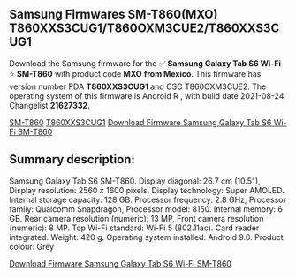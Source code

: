 <h2>Samsung Firmwares SM-T860(MXO) T860XXS3CUG1/T860OXM3CUE2/T860XXS3CUG1</h2>
Download the Samsung firmware for the ✅ <strong>Samsung Galaxy Tab S6 Wi-Fi </strong> ⭐ <strong>SM-T860</strong> with product code <strong>MXO</strong> <strong> from Mexico</strong>. This firmware has version number PDA <strong>T860XXS3CUG1</strong> and CSC T860OXM3CUE2. The operating system of this firmware is Android R , with build date 2021-08-24. Changelist <strong>21627332</strong>.


[SM-T860](https://samfirm.shop/samsung/model/SM-T860)
[T860XXS3CUG1](https://samfirm.shop/samsung/pda/T860XXS3CUG1)
[Download Firmware Samsung Galaxy Tab S6 Wi-Fi SM-T860](https://samfirm.shop/samsung/firmware/453785)
<h2>Summary description:</h2>
<p>Samsung Galaxy Tab S6 SM-T860. Display diagonal: 26.7 cm (10.5"), Display resolution: 2560 x 1600 pixels, Display technology: Super AMOLED. Internal storage capacity: 128 GB. Processor frequency: 2.8 GHz, Processor family: Qualcomm Snapdragon, Processor model: 8150. Internal memory: 6 GB. Rear camera resolution (numeric): 13 MP, Front camera resolution (numeric): 8 MP. Top Wi-Fi standard: Wi-Fi 5 (802.11ac). Card reader integrated. Weight: 420 g. Operating system installed: Android 9.0. Product colour: Grey</p>


[Download Firmware Samsung Galaxy Tab S6 Wi-Fi SM-T860](https://samfirm.shop/samsung/firmware/453785)

